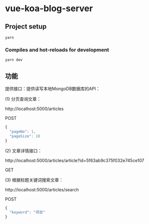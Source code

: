 # vue-koa-blog-server

## Project setup
```
yarn
```

### Compiles and hot-reloads for development
```
yarn dev
```


## 功能

提供接口：提供读写本地MongoDB数据库的API：

(1) 分页查询文章：

http://localhost:5000/articles

POST

```javascript
{
  "pageNo": 1,
  "pageSize": 10
}
```

(2) 文章详情接口：

http://localhost:5000/articles/article?id=5f63ab9c375f032e745ce107

GET


(3) 根据标题关键词搜索文章：

http://localhost:5000/articles/search

POST

```javascript
{
  "keyword": "项目"
}
```



